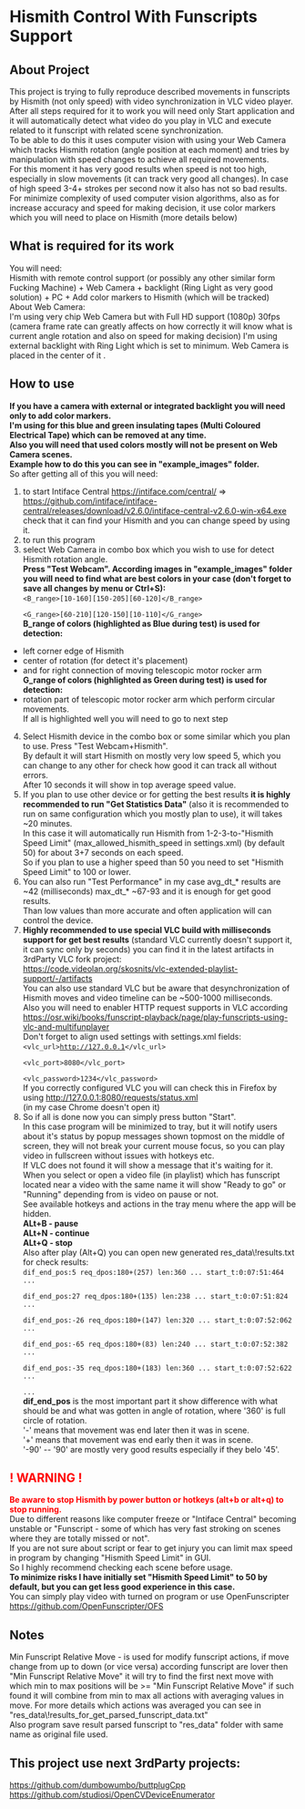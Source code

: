 # Hismith Control With Funscripts Support
## About Project
This project is trying to fully reproduce described movements in funscripts by Hismith (not only speed) with video synchronization in VLC video player.\
After all steps required for it to work you will need only Start application and it will automatically detect what video do you play in VLC and execute related to it funscript with related scene synchronization.\
To be able to do this it uses computer vision with using your Web Camera which tracks Hismith rotation (angle position at each moment) and tries by manipulation with speed changes to achieve all required movements.\
For this moment it has very good results when speed is not too high, especially in slow movements (it can track very good all changes). In case of high speed 3-4+ strokes per second now it also has not so bad results.\
For minimize complexity of used computer vision algorithms, also as for increase accuracy and speed for making decision, it use color markers which you will need to place on Hismith (more details below)

## What is required for its work
You will need:\
Hismith with remote control support (or possibly any other similar form Fucking Machine) + Web Camera + backlight (Ring Light as very good solution) + PC + Add color markers to Hismith (which will be tracked)\
About Web Camera:\
I'm using very chip Web Camera but with Full HD support (1080p) 30fps (camera frame rate can greatly affects on how correctly it will know what is current angle rotation and also on speed for making decision) 
I'm using external backlight with Ring Light which is set to minimum. Web Camera is placed in the center of it .

## How to use
**If you have a camera with external or integrated backlight you will need only to add color markers.\
I'm using for this blue and green insulating tapes (Multi Coloured Electrical Tape) which can be removed at any time.\
Also you will need that used colors mostly will not be present on Web Camera scenes.\
Example how to do this you can see in "example_images" folder.**\
So after getting all of this you will need:
1) to start Intiface Central https://intiface.com/central/ => https://github.com/intiface/intiface-central/releases/download/v2.6.0/intiface-central-v2.6.0-win-x64.exe
check that it can find your Hismith and you can change speed by using it.
2) to run this program
3) select Web Camera in combo box which you wish to use for detect Hismith rotation angle.\
**Press "Test Webcam". According images in "example_images" folder you will need to find what are best colors in your case (don't forget to save all changes by menu or Ctrl+S):**\
<code><B_range>[10-160][150-205][60-120]</B_range>\
<G_range>[60-210][120-150][10-110]</G_range></code>\
**B_range of colors (highlighted as Blue during test) is used for detection:**
- left corner edge of Hismith
- center of rotation (for detect it's placement)
- and for right connection of moving telescopic motor rocker arm\
**G_range of colors (highlighted as Green during test) is used for detection:**
- rotation part of telescopic motor rocker arm which perform circular movements.\
If all is highlighted well you will need to go to next step
4) Select Hismith device in the combo box or some similar which you plan to use. Press "Test Webcam+Hismith".\
By default it will start Hismith on mostly very low speed 5, which you can change to any other for check how good it can track all without errors.\
After 10 seconds it will show in top average speed value.
5) If you plan to use other device or for getting the best results **it is highly recommended to run "Get Statistics Data"** (also it is recommended to run on same configuration which you mostly plan to use), it will takes ~20 minutes.\
In this case it will automatically run Hismith from 1-2-3-to-"Hismith Speed Limit" (max_allowed_hismith_speed in settings.xml) (by default 50) for about 3+7 seconds on each speed.\
So if you plan to use a higher speed than 50 you need to set "Hismith Speed Limit" to 100 or lower.
6) You can also run "Test Performance" in my case avg_dt_\* results are ~42 (milliseconds) max_dt_\* ~67-93 and it is enough for get good results.\
Than low values than more accurate and often application will can control the device.
7) **Highly recommended to use special VLC build with milliseconds support for get best results** (standard VLC currently doesn't support it, it can sync only by seconds) you can find it in the latest artifacts in 3rdParty VLC fork project:\
https://code.videolan.org/skosnits/vlc-extended-playlist-support/-/artifacts \
You can also use standard VLC but be aware that desynchronization of Hismith moves and video timeline can be ~500-1000 milliseconds.\
Also you will need to enabler HTTP request supports in VLC according\
https://osr.wiki/books/funscript-playback/page/play-funscripts-using-vlc-and-multifunplayer \
Don't forget to align used settings with settings.xml fields:\
<code><vlc_url>http://127.0.0.1</vlc_url>\
<vlc_port>8080</vlc_port>\
<vlc_password>1234</vlc_password></code>\
If you correctly configured VLC you will can check this in Firefox by using http://127.0.0.1:8080/requests/status.xml \
(in my case Chrome doesn't open it)
8) So if all is done now you can simply press button "Start".\
In this case program will be minimized to tray, but it will notify
users about it's status by popup messages shown topmost on the middle of screen, they will not break your current mouse focus, so you can play video in fullscreen without issues with hotkeys etc.\
If VLC does not found it will show a message that it's waiting for it.\
When you select or open a video file (in playlist) which has funscript located near a video with the same name it will show "Ready to go" or "Running" depending from is video on pause or not.\
See available hotkeys and actions in the tray menu where the app will be hidden.\
**ALt+B - pause\
ALt+N - continue\
ALt+Q - stop**\
Also after play (Alt+Q) you can open new generated res_data\\!results.txt for check results:\
<code>dif_end_pos:5 req_dpos:180+(257) len:360 ... start_t:0:07:51:464 ...\
dif_end_pos:27 req_dpos:180+(135) len:238 ... start_t:0:07:51:824 ...\
dif_end_pos:-26 req_dpos:180+(147) len:320 ... start_t:0:07:52:062 ...\
dif_end_pos:-65 req_dpos:180+(83) len:240 ... start_t:0:07:52:382 ...\
dif_end_pos:-35 req_dpos:180+(183) len:360 ... start_t:0:07:52:622 ...\
...</code>\
**dif_end_pos** is the most important part it show difference with what should be and what was gotten in angle of rotation, where '360' is full circle of rotation. \
 '-' means that movement was end later then it was in scene. \
 '+' means that movement was end early then it was in scene. \
 '-90' -- '90' are mostly very good results especially if they belo '45'.

## <font color="red">! WARNING !</font>
**<font color="red">Be aware to stop Hismith by power button or hotkeys (alt+b or alt+q) to stop running.</font>**\
Due to different reasons like computer freeze or "Intiface Central" becoming unstable or "Funscript - some of which has very fast stroking on scenes where they are totally missed or not".\
If you are not sure about script or fear to get injury you can limit max speed in program by changing "Hismith Speed Limit" in GUI.\
So I highly recommend checking each scene before usage.\
**To minimize risks I have initially set "Hismith Speed Limit" to 50 by default, but you can get less good experience in this case.**\
You can simply play video with turned on program or use OpenFunscripter https://github.com/OpenFunscripter/OFS

## Notes
Min Funscript Relative Move - is used for modify funscript actions, if move change from up to down (or vice versa) according funscript are lover then "Min Funscript Relative Move"
it will try to find the first next move with which min to max positions will be >= "Min Funscript Relative Move" if such found it will combine from min to max all actions with averaging values in move.
For more details which actions was averaged you can see in "res_data\\!results_for_get_parsed_funscript_data.txt"\
Also program save result parsed funscript to "res_data" folder with same name as original file used.

## This project use next 3rdParty projects:
https://github.com/dumbowumbo/buttplugCpp \
https://github.com/studiosi/OpenCVDeviceEnumerator
